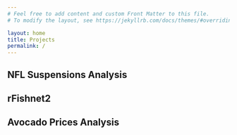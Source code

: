 ```yaml
---
# Feel free to add content and custom Front Matter to this file.
# To modify the layout, see https://jekyllrb.com/docs/themes/#overriding-theme-defaults

layout: home
title: Projects
permalink: /
---
```

## NFL Suspensions Analysis



## rFishnet2



## Avocado Prices Analysis
